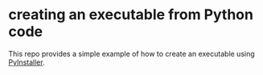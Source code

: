 # creating an executable from Python code

This repo provides a simple example of how to create an executable using [PyInstaller](http://www.pyinstaller.org/).
